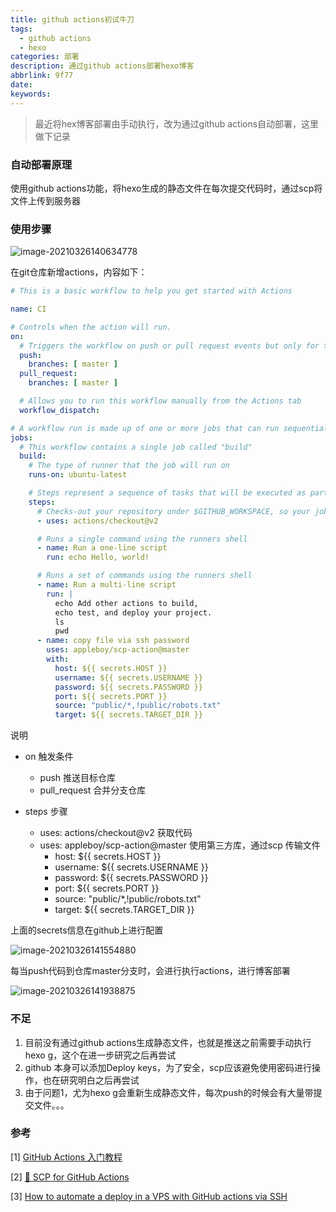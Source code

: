 ```yaml
---
title: github actions初试牛刀
tags:
  - github actions
  - hexo
categories: 部署
description: 通过github actions部署hexo博客
abbrlink: 9f77
date: 
keywords:
---
```


> 最近将hex博客部署由手动执行，改为通过github actions自动部署，这里做下记录

### 自动部署原理

使用github actions功能，将hexo生成的静态文件在每次提交代码时，通过scp将文件上传到服务器



### 使用步骤

![image-20210326140634778](https://oss.smart-lifestyle.cn/file/jl6ye.png)



在git仓库新增actions，内容如下：

```yaml
# This is a basic workflow to help you get started with Actions

name: CI

# Controls when the action will run. 
on:
  # Triggers the workflow on push or pull request events but only for the master branch
  push:
    branches: [ master ]
  pull_request:
    branches: [ master ]

  # Allows you to run this workflow manually from the Actions tab
  workflow_dispatch:

# A workflow run is made up of one or more jobs that can run sequentially or in parallel
jobs:
  # This workflow contains a single job called "build"
  build:
    # The type of runner that the job will run on
    runs-on: ubuntu-latest

    # Steps represent a sequence of tasks that will be executed as part of the job
    steps:
      # Checks-out your repository under $GITHUB_WORKSPACE, so your job can access it
      - uses: actions/checkout@v2

      # Runs a single command using the runners shell
      - name: Run a one-line script
        run: echo Hello, world!

      # Runs a set of commands using the runners shell
      - name: Run a multi-line script
        run: |
          echo Add other actions to build,
          echo test, and deploy your project.
          ls
          pwd
      - name: copy file via ssh password
        uses: appleboy/scp-action@master
        with:
          host: ${{ secrets.HOST }}
          username: ${{ secrets.USERNAME }}
          password: ${{ secrets.PASSWORD }}
          port: ${{ secrets.PORT }}
          source: "public/*,!public/robots.txt"
          target: ${{ secrets.TARGET_DIR }}

```

说明

* on 触发条件
  * push 推送目标仓库
  * pull_request 合并分支仓库

* steps 步骤
  * uses: actions/checkout@v2 获取代码
  * uses: appleboy/scp-action@master 使用第三方库，通过scp 传输文件
    * host: ${{ secrets.HOST }}
    * username: ${{ secrets.USERNAME }}
    *  password: ${{ secrets.PASSWORD }}
    * port: ${{ secrets.PORT }}
    *  source: "public/*,!public/robots.txt"
    *  target: ${{ secrets.TARGET_DIR }}
    
    

上面的secrets信息在github上进行配置



![image-20210326141554880](https://oss.smart-lifestyle.cn/file/oydi5.png)



每当push代码到仓库master分支时，会进行执行actions，进行博客部署

![image-20210326141938875](https://oss.smart-lifestyle.cn/file/jbae5.png)



### 不足

1. 目前没有通过github actions生成静态文件，也就是推送之前需要手动执行hexo g，这个在进一步研究之后再尝试
2. github 本身可以添加Deploy keys，为了安全，scp应该避免使用密码进行操作，也在研究明白之后再尝试
3. 由于问题1，尤为hexo g会重新生成静态文件，每次push的时候会有大量带提交文件。。。

### 参考

[1] [GitHub Actions 入门教程](http://www.ruanyifeng.com/blog/2019/09/getting-started-with-github-actions.html)

[2] [🚀 SCP for GitHub Actions](https://github.com/appleboy/scp-action)

[3] [How to automate a deploy in a VPS with GitHub actions via SSH](https://dev.to/miangame/how-to-automate-a-deploy-in-a-vps-with-github-actions-via-ssh-101e)

